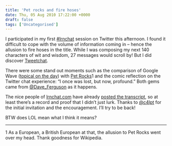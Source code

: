 ```yaml
---
title: 'Pet rocks and fire hoses'
date: Thu, 05 Aug 2010 17:22:00 +0000
draft: false
tags: ['Uncategorised']
---
```


I participated in my first [#lrnchat](http://tweetchat.com/room/lrnchat) session on Twitter this afternoon. I found it difficult to cope with the volume of information coming in – hence the allusion to fire hoses in the title. While I was composing my next 140 characters of wit and wisdom, 27 messages would scroll by! But I did discover [Tweetchat](http://tweetchat.com/).

There were some stand out moments such as the comparison of Google Wave ([topical on the day](http://blog.cpjobling.org/2010/08/wave-bye-bye.html)) with [Pet Rocks](http://en.wikipedia.org/wiki/Pet_Rock)1 and the comic reflection on the Twitter chat experience: “I once was lost, but now, profound.” Both gems came from [@Dave\_Ferguson](http://twitter.com/Dave_Ferguson) as it happens.

The nice people of [lrnchat.com](http://lrnchat.com/) have already [posted the transcript](http://lrnchat.wordpress.com/2010/08/05/04082010early/), so at least there’s a record and proof that I didn’t just lurk. Thanks to [@c4lpt](http://twitter.com/c4lpt) for the initial invitation and the encouragement. I’ll try to be back!

BTW does LOL mean what I think it means?

* * *

1 As a European, a British European at that, the allusion to Pet Rocks went over my head. Thank goodness for Wikipedia.